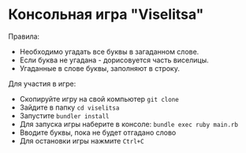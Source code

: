 # Консольная игра "Viselitsa"

Правила:
- Необходимо угадать все буквы в загаданном слове.
- Если буква не угадана - дорисовуется часть виселицы.
- Угаданные в слове буквы, заполняют в строку.


Для участия в игре:

- Скопируйте игру на свой компьютер `git clone`
- Зайдите в папку `cd viselitsa`
- Запустите `bundler install`
- Для запуска игры наберите в консоле: `bundle exec ruby main.rb`
- Вводите буквы, пока не будет отгадано слово
- Для остановки игры нажмите `Ctrl+C`
